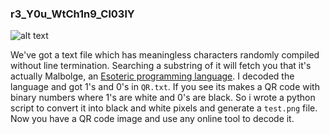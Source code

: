 ### r3_Y0u_WtCh1n9_Cl03lY

![alt text](https://github.com/Animo-Rey/CTF/tree/master/HackThis4Me/r3_Y0u_WtCh1n9_Cl03lY/chall.png)

We've got a text file which has meaningless characters randomly compiled without line termination. Searching a substring of it will fetch you that it's actually Malbolge, an [Esoteric programming language](https://en.wikipedia.org/wiki/Esoteric_programming_language). I decoded the language and got 1's and 0's in `QR.txt`. If you see its makes a QR code with binary numbers where 1's are white and 0's are black. So i wrote a python script to convert it into black and white pixels and generate a `test.png` file. Now you have a QR code image and use any online tool to decode it.
